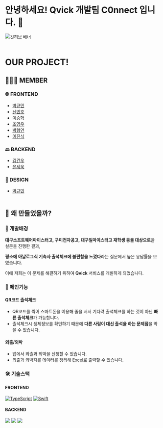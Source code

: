 # 안녕하세요! Qvick 개발팀 C0nnect 입니다.  💪
![깃허브 배너](https://github.com/lgwk42/test/assets/76110334/74e9f2ef-09c6-4475-9739-f3e6c88cdea2)
<br><br/>

# OUR PROJECT! 
## 👨🏼‍💻 MEMBER
### 🌐 FRONTEND
- [박규민](https://github.com/ftery0)
- [신민호](https://github.com/alsh0807)
- [이승혁](https://github.com/lsh1202)
- [조영우](https://github.com/jyw28)
- [박형언](https://github.com/hyeong-eon)
- [이진식](https://github.com/hom237)

### 🔙 BACKEND
- [김건우](https://github.com/lgwk42)
- [윤세욱](https://github.com/LimiteDiTempo)

### 🎨 DESIGN
- [박규민](https://github.com/kyumin7487)
<br><br/>

## 🔨 왜 만들었을까?
### 🧭 개발배경
**대구소프트웨어마이스터고, 구미전자공고, 대구일마이스터고 재학생 등을 대상으로**을 설문을 진행한 결과,

**평소에 아날로그식 기숙사 출석체크에 불편함을 느꼈다**라는 질문에서 높은 응답률을 보였습니다.

이에 저희는 이 문제를 해결하기 위하여 **Qvick** 서비스를 개발하게 되었습니다.

### 💪 메인기능
#### QR코드 출석체크
- QR코드를 찍어 스마트폰을 이용해 줄을 서서 기다려 출석체크를 하는 것이 아닌 **빠른 출석체크**가 가능합니다.
- 출석체크시 생체정보를 확인하기 때문에 **다른 사람이 대신 출석을 하는 문제점**을 막을 수 있습니다.
#### 외출/외박
- 앱에서 외출과 외박을 신청할 수 있습니다.
- 외출과 외박자를 데이터를 정리해 Excel로 출력할 수 있습니다.

### 🛠️ 기술스택
#### FRONTEND
[![TypeScript](https://img.shields.io/badge/TypeScript-3178C6?logo=typescript&logoColor=white&style=for-the-badge)](https://www.typescriptlang.org/)
[![Swift](https://img.shields.io/badge/Swift-F05138?logo=swift&logoColor=white&style=for-the-badge)](https://developer.apple.com/swift/)
#### BACKEND
<img src="https://img.shields.io/badge/springboot-6DB33F?style=for-the-badge&logo=springboot&logoColor=white">
<img src="https://img.shields.io/badge/spring-6DB33F?style=for-the-badge&logo=spring&logoColor=white"> 
<img src="https://img.shields.io/badge/mysql-4479A1?style=for-the-badge&logo=mysql&logoColor=white"> 
